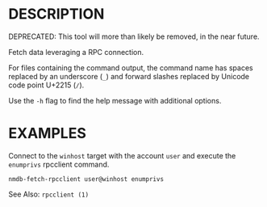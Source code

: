 DESCRIPTION
===========

DEPRECATED: This tool will more than likely be removed, in the near future.

Fetch data leveraging a RPC connection.

For files containing the command output, the command name has spaces replaced
by an underscore (`_`) and forward slashes replaced by Unicode code point
U+2215 (`∕`).

Use the `-h` flag to find the help message with additional options.

EXAMPLES 
======== 

Connect to the `winhost` target with the account `user` and execute the
`enumprivs` rpcclient command.
``` 
nmdb-fetch-rpcclient user@winhost enumprivs
```

See Also: `rpcclient (1)`
